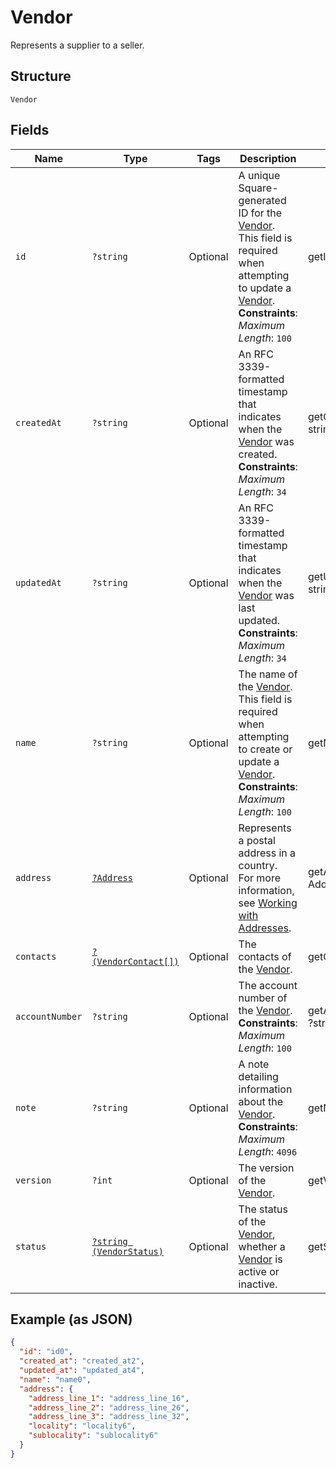 
# Vendor

Represents a supplier to a seller.

## Structure

`Vendor`

## Fields

| Name | Type | Tags | Description | Getter | Setter |
|  --- | --- | --- | --- | --- | --- |
| `id` | `?string` | Optional | A unique Square-generated ID for the [Vendor](../../doc/models/vendor.md).<br>This field is required when attempting to update a [Vendor](../../doc/models/vendor.md).<br>**Constraints**: *Maximum Length*: `100` | getId(): ?string | setId(?string id): void |
| `createdAt` | `?string` | Optional | An RFC 3339-formatted timestamp that indicates when the<br>[Vendor](../../doc/models/vendor.md) was created.<br>**Constraints**: *Maximum Length*: `34` | getCreatedAt(): ?string | setCreatedAt(?string createdAt): void |
| `updatedAt` | `?string` | Optional | An RFC 3339-formatted timestamp that indicates when the<br>[Vendor](../../doc/models/vendor.md) was last updated.<br>**Constraints**: *Maximum Length*: `34` | getUpdatedAt(): ?string | setUpdatedAt(?string updatedAt): void |
| `name` | `?string` | Optional | The name of the [Vendor](../../doc/models/vendor.md).<br>This field is required when attempting to create or update a [Vendor](../../doc/models/vendor.md).<br>**Constraints**: *Maximum Length*: `100` | getName(): ?string | setName(?string name): void |
| `address` | [`?Address`](../../doc/models/address.md) | Optional | Represents a postal address in a country.<br>For more information, see [Working with Addresses](../../https://developer.squareup.com/docs/build-basics/working-with-addresses). | getAddress(): ?Address | setAddress(?Address address): void |
| `contacts` | [`?(VendorContact[])`](../../doc/models/vendor-contact.md) | Optional | The contacts of the [Vendor](../../doc/models/vendor.md). | getContacts(): ?array | setContacts(?array contacts): void |
| `accountNumber` | `?string` | Optional | The account number of the [Vendor](../../doc/models/vendor.md).<br>**Constraints**: *Maximum Length*: `100` | getAccountNumber(): ?string | setAccountNumber(?string accountNumber): void |
| `note` | `?string` | Optional | A note detailing information about the [Vendor](../../doc/models/vendor.md).<br>**Constraints**: *Maximum Length*: `4096` | getNote(): ?string | setNote(?string note): void |
| `version` | `?int` | Optional | The version of the [Vendor](../../doc/models/vendor.md). | getVersion(): ?int | setVersion(?int version): void |
| `status` | [`?string (VendorStatus)`](../../doc/models/vendor-status.md) | Optional | The status of the [Vendor](../../doc/models/vendor.md),<br>whether a [Vendor](../../doc/models/vendor.md) is active or inactive. | getStatus(): ?string | setStatus(?string status): void |

## Example (as JSON)

```json
{
  "id": "id0",
  "created_at": "created_at2",
  "updated_at": "updated_at4",
  "name": "name0",
  "address": {
    "address_line_1": "address_line_16",
    "address_line_2": "address_line_26",
    "address_line_3": "address_line_32",
    "locality": "locality6",
    "sublocality": "sublocality6"
  }
}
```

